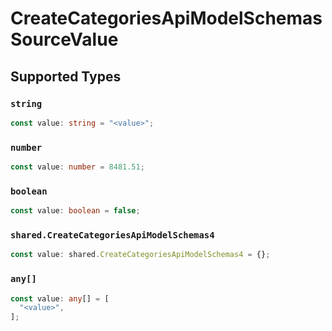 # CreateCategoriesApiModelSchemasSourceValue


## Supported Types

### `string`

```typescript
const value: string = "<value>";
```

### `number`

```typescript
const value: number = 8481.51;
```

### `boolean`

```typescript
const value: boolean = false;
```

### `shared.CreateCategoriesApiModelSchemas4`

```typescript
const value: shared.CreateCategoriesApiModelSchemas4 = {};
```

### `any[]`

```typescript
const value: any[] = [
  "<value>",
];
```

